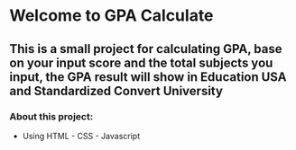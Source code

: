 # Welcome to GPA Calculate
## This is a small project for calculating GPA, base on your input score and the total subjects you input, the GPA result will show in Education USA and Standardized Convert University
### About this project:
* Using HTML - CSS - Javascript

